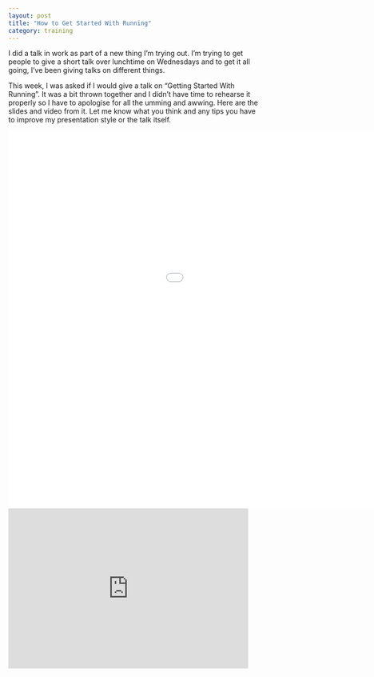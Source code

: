 ```yaml
---
layout: post
title: "How to Get Started With Running"
category: training
---
```

I did a talk in work as part of a new thing I’m trying out. I’m trying to get people to give a short talk over lunchtime on Wednesdays and to get it all going, I’ve been giving talks on different things.

This week, I was asked if I would give a talk on “Getting Started With Running”. It was a bit thrown together and I didn’t have time to rehearse it properly so I have to apologise for all the umming and awwing. Here are the slides and video from it. Let me know what you think and any tips you have to improve my presentation style or the talk itself.

<div><iframe frameborder="0" class="speakerdeck-iframe" style="border: 0px none; background: none repeat scroll 0% 0% transparent; margin: 0px; padding: 0px; width: 1231px; height: 754.438px;" src="//speakerdeck.com/player/fe943b30b019013049902e7c5697ee51?" allowfullscreen="true" mozallowfullscreen="true" webkitallowfullscreen="true"></iframe></div>

<div><iframe width="480" height="320" frameborder="0" allowfullscreen="" mozallowfullscreen="" webkitallowfullscreen="" src="http://player.vimeo.com/video/67889212"></iframe></div>

